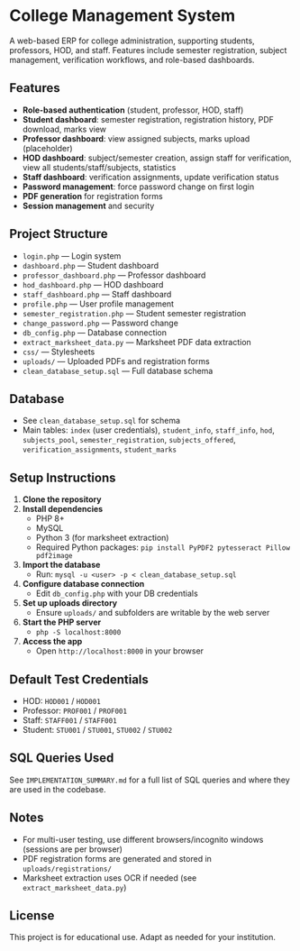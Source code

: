 # College Management System

A web-based ERP for college administration, supporting students, professors, HOD, and staff. Features include semester registration, subject management, verification workflows, and role-based dashboards.

## Features

- **Role-based authentication** (student, professor, HOD, staff)
- **Student dashboard**: semester registration, registration history, PDF download, marks view
- **Professor dashboard**: view assigned subjects, marks upload (placeholder)
- **HOD dashboard**: subject/semester creation, assign staff for verification, view all students/staff/subjects, statistics
- **Staff dashboard**: verification assignments, update verification status
- **Password management**: force password change on first login
- **PDF generation** for registration forms
- **Session management** and security

## Project Structure

- `login.php` — Login system
- `dashboard.php` — Student dashboard
- `professor_dashboard.php` — Professor dashboard
- `hod_dashboard.php` — HOD dashboard
- `staff_dashboard.php` — Staff dashboard
- `profile.php` — User profile management
- `semester_registration.php` — Student semester registration
- `change_password.php` — Password change
- `db_config.php` — Database connection
- `extract_marksheet_data.py` — Marksheet PDF data extraction
- `css/` — Stylesheets
- `uploads/` — Uploaded PDFs and registration forms
- `clean_database_setup.sql` — Full database schema

## Database

- See `clean_database_setup.sql` for schema
- Main tables: `index` (user credentials), `student_info`, `staff_info`, `hod`, `subjects_pool`, `semester_registration`, `subjects_offered`, `verification_assignments`, `student_marks`

## Setup Instructions

1. **Clone the repository**
2. **Install dependencies**
   - PHP 8+
   - MySQL
   - Python 3 (for marksheet extraction)
   - Required Python packages: `pip install PyPDF2 pytesseract Pillow pdf2image`
3. **Import the database**
   - Run: `mysql -u <user> -p < clean_database_setup.sql`
4. **Configure database connection**
   - Edit `db_config.php` with your DB credentials
5. **Set up uploads directory**
   - Ensure `uploads/` and subfolders are writable by the web server
6. **Start the PHP server**
   - `php -S localhost:8000`
7. **Access the app**
   - Open `http://localhost:8000` in your browser

## Default Test Credentials

- HOD: `HOD001` / `HOD001`
- Professor: `PROF001` / `PROF001`
- Staff: `STAFF001` / `STAFF001`
- Student: `STU001` / `STU001`, `STU002` / `STU002`

## SQL Queries Used

See `IMPLEMENTATION_SUMMARY.md` for a full list of SQL queries and where they are used in the codebase.

## Notes

- For multi-user testing, use different browsers/incognito windows (sessions are per browser)
- PDF registration forms are generated and stored in `uploads/registrations/`
- Marksheet extraction uses OCR if needed (see `extract_marksheet_data.py`)

## License

This project is for educational use. Adapt as needed for your institution.
